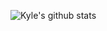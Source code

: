 ![Kyle's github stats](https://github-readme-stats.vercel.app/api?username=kyletruong&show_icons=true&count_private=true)
